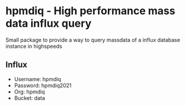 # hpmdiq - High performance mass data influx query

Small package to provide a way to query massdata of a influx database instance in highspeeds

## Influx
- Username: hpmdiq
- Password: hpmdiq2021
- Org: hpmdiq
- Bucket: data